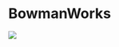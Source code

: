 <!--
id: 331844988
link: http://tumblr.atmos.org/post/331844988/bowmanworks
slug: bowmanworks
date: Tue Jan 12 2010 21:13:53 GMT-0800 (PST)
publish: 2010-01-012
tags: 
title: BowmanWorks
-->


BowmanWorks
===========

![](http://31.media.tumblr.com/tumblr_kw66j5exrU1qz4sngo1_500.jpg)

